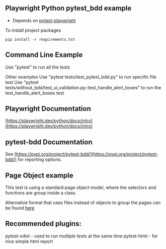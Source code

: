 ## Playwright Python pytest_bdd example
- Depends on [pytest-playwright](https://github.com/microsoft/playwright-pytest) 

To install project packages

```
pip install -r requirements.txt
```

## Command Line Example
Use "pytest" to run all the tests

Other examples
Use "pytest tests/test_pytest_bdd.py" to run specific file test
Use "pytest tests/without_bdd/test_ui_validation.py::test_handle_alert_boxes" to run the test_handle_alert_boxes test 

## Playwright Documentation

[https://playwright.dev/python/docs/intro](https://playwright.dev/python/docs/intro)

## pytest-bdd Documentation

See [https://pypi.org/project/pytest-bdd/](https://pypi.org/project/pytest-bdd/) for reporting options.
 


## Page Object example
This test is using a standard page object model, where the selectors 
and functions are group inside a class.

Alternative format that uses files instead of objects to group the pages can be found
[here](https://github.com/cmoir/playwright-pytest-pagefile-example)

## Recommended plugins:
pytest-xdist - used to run multiple tests at the same time
pytest-html - for nice simple html report

